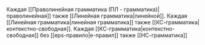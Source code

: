 Каждая [[Праволинейная грамматика (ПЛ - грамматика)|праволинейная]] также [[Линейная грамматика|линейной]]. 
Каждая [[Линейная грамматика|линейная грамматика]] также [[КС-грамматика|контекстно-свободная]]. 
Каждая [[КС-грамматика|контекстно-свободная]] без [[eps-правило|e-правил]] также [[НС-грамматика]]